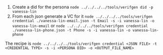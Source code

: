1. Create a did for the persona `node ../../../../tools/verifgen did -p vanessa-lin`
2. From each json generate a VC for it `node ../../../../tools/verifgen credential ./vanessa-lin-email.json -t Email -s -i vanessa-lin -o vanessa-lin-email`
or  `node ../../../../tools/verifgen credential ./vanessa-lin-phone.json -t Phone -s -i vanessa-lin -o vanessa-lin-phone`
   
The recipe is `node ../../../../tools/verifgen credential <JSON FILE> -t <CREDENTIAL TYPE> -s -i <PERSONA DID> -o <OUTPUT_FILE_NAME>`